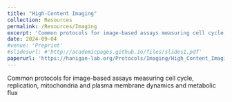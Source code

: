 ```yaml
---
title: "High-Content Imaging"
collection: Resources
permalink: /Resources/Imaging
excerpt: 'Common protocols for image-based assays measuring cell cycle, replication, mitochondrial and plasma membrane dynamics and metabolic flux'
date: 2024-09-04
#venue: 'Preprint'
#slidesurl: #'http://academicpages.github.io/files/slides1.pdf'
paperurl: 'https://hanigan-lab.org/Protocols/Imaging/High_Content_Imaging_Protocols.docx'
---
```

Common protocols for image-based assays measuring cell cycle, replication, mitochondria and plasma membrane dynamics and metabolic flux 